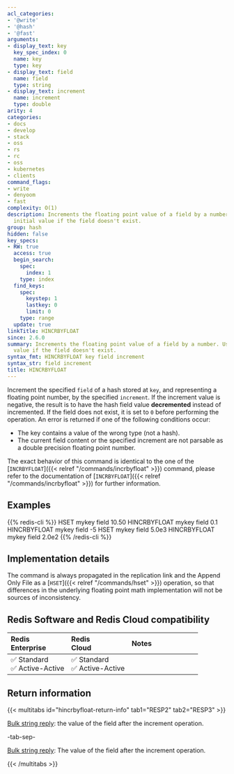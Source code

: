 ```yaml
---
acl_categories:
- '@write'
- '@hash'
- '@fast'
arguments:
- display_text: key
  key_spec_index: 0
  name: key
  type: key
- display_text: field
  name: field
  type: string
- display_text: increment
  name: increment
  type: double
arity: 4
categories:
- docs
- develop
- stack
- oss
- rs
- rc
- oss
- kubernetes
- clients
command_flags:
- write
- denyoom
- fast
complexity: O(1)
description: Increments the floating point value of a field by a number. Uses 0 as
  initial value if the field doesn't exist.
group: hash
hidden: false
key_specs:
- RW: true
  access: true
  begin_search:
    spec:
      index: 1
    type: index
  find_keys:
    spec:
      keystep: 1
      lastkey: 0
      limit: 0
    type: range
  update: true
linkTitle: HINCRBYFLOAT
since: 2.6.0
summary: Increments the floating point value of a field by a number. Uses 0 as initial
  value if the field doesn't exist.
syntax_fmt: HINCRBYFLOAT key field increment
syntax_str: field increment
title: HINCRBYFLOAT
---
```

Increment the specified `field` of a hash stored at `key`, and representing a
floating point number, by the specified `increment`. If the increment value
is negative, the result is to have the hash field value **decremented** instead of incremented.
If the field does not exist, it is set to `0` before performing the operation.
An error is returned if one of the following conditions occur:

* The key contains a value of the wrong type (not a hash).
* The current field content or the specified increment are not parsable as a
  double precision floating point number.

The exact behavior of this command is identical to the one of the [`INCRBYFLOAT`]({{< relref "/commands/incrbyfloat" >}})
command, please refer to the documentation of [`INCRBYFLOAT`]({{< relref "/commands/incrbyfloat" >}}) for further
information.

## Examples

{{% redis-cli %}}
HSET mykey field 10.50
HINCRBYFLOAT mykey field 0.1
HINCRBYFLOAT mykey field -5
HSET mykey field 5.0e3
HINCRBYFLOAT mykey field 2.0e2
{{% /redis-cli %}}


## Implementation details

The command is always propagated in the replication link and the Append Only
File as a [`HSET`]({{< relref "/commands/hset" >}}) operation, so that differences in the underlying floating point
math implementation will not be sources of inconsistency.

## Redis Software and Redis Cloud compatibility

| Redis<br />Enterprise | Redis<br />Cloud | <span style="min-width: 9em; display: table-cell">Notes</span> |
|:----------------------|:-----------------|:------|
| <span title="Supported">&#x2705; Standard</span><br /><span title="Supported"><nobr>&#x2705; Active-Active</nobr></span> | <span title="Supported">&#x2705; Standard</span><br /><span title="Supported"><nobr>&#x2705; Active-Active</nobr></span> |  |

## Return information

{{< multitabs id="hincrbyfloat-return-info" 
    tab1="RESP2" 
    tab2="RESP3" >}}

[Bulk string reply](../../develop/reference/protocol-spec#bulk-strings): the value of the field after the increment operation.

-tab-sep-

[Bulk string reply](../../develop/reference/protocol-spec#bulk-strings): The value of the field after the increment operation.

{{< /multitabs >}}
